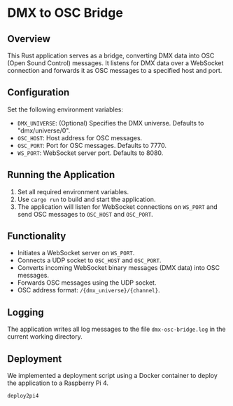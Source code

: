 # DMX to OSC Bridge

## Overview

This Rust application serves as a bridge, converting DMX data into OSC (Open Sound Control) messages. It listens for DMX data over a WebSocket connection and forwards it as OSC messages to a specified host and port.

## Configuration

Set the following environment variables:

- `DMX_UNIVERSE`: (Optional) Specifies the DMX universe. Defaults to "dmx/universe/0".
- `OSC_HOST`: Host address for OSC messages.
- `OSC_PORT`: Port for OSC messages. Defaults to 7770.
- `WS_PORT`: WebSocket server port. Defaults to 8080.

## Running the Application

1. Set all required environment variables.
2. Use `cargo run` to build and start the application.
3. The application will listen for WebSocket connections on `WS_PORT` and send OSC messages to `OSC_HOST` and `OSC_PORT`.

## Functionality

- Initiates a WebSocket server on `WS_PORT`.
- Connects a UDP socket to `OSC_HOST` and `OSC_PORT`.
- Converts incoming WebSocket binary messages (DMX data) into OSC messages.
- Forwards OSC messages using the UDP socket.
- OSC address format: `/{dmx_universe}/{channel}`.

## Logging

The application writes all log messages to the file `dmx-osc-bridge.log` in the current working directory.

## Deployment

We implemented a deployment script using a Docker container to deploy the application to a Raspberry Pi 4.

```bash 
deploy2pi4
```
